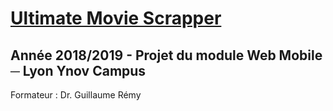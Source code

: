 # [Ultimate Movie Scrapper](https://docs.google.com/document/d/1HvZEVq9hOHRoyrWhya8Y-m79LPLDuo_VIreLV5RskX0/edit)
Année 2018/2019 - Projet du module Web Mobile
─
Lyon Ynov Campus  
-
Formateur : Dr. Guillaume Rémy
